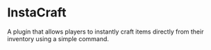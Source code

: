 # InstaCraft
A plugin that allows players to instantly craft items directly from their inventory using a simple command.
